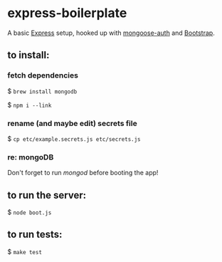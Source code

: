 # express-boilerplate

A basic [Express](http://expressjs.com/) setup, hooked up with [mongoose-auth](https://github.com/bnoguchi/mongoose-auth/) and [Bootstrap](http://twitter.github.com/bootstrap/).

## to install:

### fetch dependencies
$ ```brew install mongodb```

$ ```npm i --link```

### rename (and maybe edit) secrets file
$ ```cp etc/example.secrets.js etc/secrets.js```

### re: mongoDB
Don't forget to run *mongod* before booting the app!


## to run the server:
$ ```node boot.js```


## to run tests:
$ ```make test```

